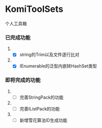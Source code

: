 # KomiToolSets
个人工具箱

### 已完成功能
  1. - [x] string的Trim以及文件逐行比对
  2. - [x] IEnumerable的泛型内嵌转HashSet类型
### 即将完成的功能
1. - [ ] 完善StringPack的功能
2. - [ ] 完善IListPack的功能
3. - [ ] 新增雪花算法ID生成功能

